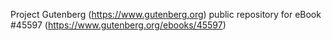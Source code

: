 Project Gutenberg (https://www.gutenberg.org) public repository for eBook #45597 (https://www.gutenberg.org/ebooks/45597)
